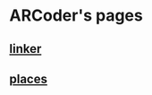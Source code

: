 <h1>ARCoder's pages</h1>
<h2><a href="https://mcallisterschool.github.io/mcallisterschool.github.io.linker/">linker</a></h2>
<h2><a href="https://mcallisterschool.github.io/mcallisterschool.github.io.linker/">places</a></h2>
